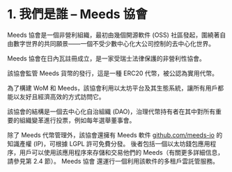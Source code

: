 
# 1. 我們是誰 – Meeds 協會

Meeds 協會是一個非營利組織，最初由幾個開源軟件 (OSS) 社區發起，圍繞著自由數字世界的共同願景——一個不受少數中心化大公司控制的去中心化世界。

Meeds 協會在日內瓦註冊成立，是一家受瑞士法律保護的非營利性協會。

該協會監管 Meeds 貨幣的發行，這是一種 ERC20 代幣，被公認為實用代幣。

為了構建 WoM 和 Meeds，該協會利用以太坊平台及其生態系統，讓所有用戶都能以友好且經濟高效的方式訪問它。

該協會的結構是一個去中心化自治組織 (DAO)，治理代幣持有者在其中對所有重要的組織變革進行投票，例如每年選舉董事會。

除了 Meeds 代幣管理外，該協會還擁有 Meeds 軟件 [github.com/meeds-io](https://github.com/meeds-io) 的知識產權 (IP)，可根據 LGPL 許可免費分發。 後者包括一個以太坊錢包應用程序，用戶可以使用該應用程序來存儲和交易他們的 Meeds（有關更多詳細信息，請參見第 2.4 節）。 Meeds 協會 還運行一個利用該軟件的多租戶雲託管服務。
